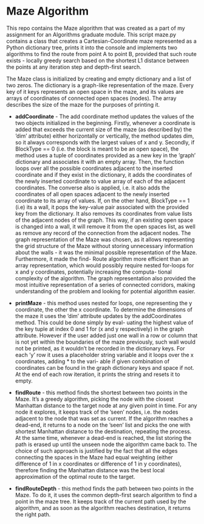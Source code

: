 # Maze Algorithm

This repo contains the Maze algorithm that was created as a part of my assignment for an Algorithms graduate module. This script maze.py contains a class that creates a Cartesian-Coordinate maze represented as a Python dictionary tree, prints it into the console and implements two algorithms to find the route from point A to point B, provided that such route exists - locally greedy search based on the shortest L1 distance between the points at any iteration step and depth-first search.


The Maze class is initialized by creating and empty dictionary and a list of two zeros. The
dictionary is a graph-like representation of the maze. Every key of it keys represents an
open space in the maze, and its values are arrays of coordinates of connected open spaces
(nodes). The array describes the size of the maze for the purposes of printing it.

- **addCoordinate** - The add coordinate method updates the values of the two objects
initialized in the beginning. Firstly, whenever a coordinate is added that exceeds the
current size of the maze (as described by) the ’dim’ attribute) either horizontally or
vertically, the method updates dim, so it always corresponds with the largest values
of x and y. Secondly, if BlockType == 0 (i.e. the block is meant to be an open space), the
method uses a tuple of coordinates provided as a new key in the ’graph’ dictionary
and associates it with an empty array. Then, the function loops over all the possible
coordinates adjacent to the inserted coordinate and if they exist in the dictionary, it
adds the coordinates of the newly inserted coordinate to value array of each of the
adjacent coordinates. The converse also is applied, i.e. it also adds the coordinates of
all open spaces adjacent to the newly inserted coordinate to its array of values.
If, on the other hand, BlockType == 1 (i.e) its a wall, it pops the key-value pair
associated with the provided key from the dictionary. It also removes its coordinates
from value lists of the adjacent nodes of the graph. This way, if an existing open space
is changed into a wall, it will remove it from the open spaces list, as well as remove
any record of the connection from the adjacent nodes.
The graph representation of the Maze was chosen, as it allows representing the grid
structure of the Maze without storing unnecessary information about the walls - it
was the minimal possible representation of the Maze. Furthermore, it made the find-
Route algorithm more efficient than an array representation, which would possibly
require nested for-loops for x and y coordinates, potentially increasing the computa-
tional complexity of the algorithm. The graph representation also provided the most
intuitive representation of a series of connected corridors, making understanding of
the problem and looking for potential algorithm easier.

- **printMaze** - this method uses nested for loops, one representing the y coordinate,
the other the x coordinate. To determine the dimensions of the maze it uses the ’dim’
attribute updates by the addCoordinates method. This could be done simply by eval-
uating the highest value of the key tuple at index 0 and 1 for (x and y respectively)
in the graph attribute. However if the user added just one wall in a row or column
that is not yet within the boundaries of the maze previously, such wall would not be
printed, as it wouldn’t be recorded in the dictionary keys. For each ’y’ row it uses a
placeholder string variable and it loops over the x coordinates, adding * to the vari-
able if given combination of coordinates can be found in the graph dictionary keys and
space if not. At the end of each row iteration, it prints the string and resets it to empty.

- **findRoute** - this method finds the shortest between two points in the Maze. It’s a
greedy algorithm, picking the node with the closest Manhattan distance to the target
node at any given point in time. For any node it explores, it keeps track of the ’seen’
nodes, i.e. the nodes adjacent to the node that was set as current. If the algorithm
reaches a dead-end, it returns to a node on the ’seen’ list and picks the one with
shortest Manhattan distance to the destination, repeating the process. At the same
time, whenever a dead-end is reached, the list storing the path is erased up until the
unseen node the algorithm came back to. The choice of such approach is justified
by the fact that all the edges connecting the spaces in the Maze had equal weighting
(either difference of 1 in x coordinates or difference of 1 in y coordinates), therefore
finding the Manhattan distance was the best local approximation of the optimal route
to the target.


- **findRouteDepth** - this method finds the path between two points in the Maze. To do it, it uses the common depth-first search algorithm to find a point in the maze tree. It keeps track of the current path used by the algorithm, and as soon as the algorithm reaches destination, it returns the right path.
